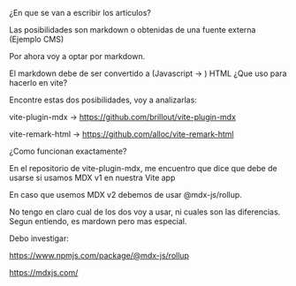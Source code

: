 ¿En que se van a escribir los articulos?

Las posibilidades son markdown o obtenidas de una fuente externa (Ejemplo CMS) 

Por ahora voy a optar por markdown. 

El markdown debe de ser convertido a  (Javascript -> ) HTML ¿Que uso para hacerlo en vite?

Encontre estas dos posibilidades, voy a analizarlas:

vite-plugin-mdx -> https://github.com/brillout/vite-plugin-mdx

vite-remark-html -> https://github.com/alloc/vite-remark-html

¿Como funcionan exactamente?

En el repositorio de vite-plugin-mdx, me encuentro que dice que debe de usarse si usamos MDX v1 en nuestra Vite app

En caso que usemos MDX v2 debemos de usar @mdx-js/rollup.

No tengo en claro cual de los dos voy a usar, ni cuales son las diferencias. Segun entiendo, es mardown pero mas especial. 

Debo investigar:

https://www.npmjs.com/package/@mdx-js/rollup

https://mdxjs.com/
